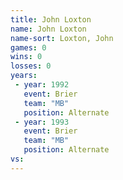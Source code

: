 ```yaml
---
title: John Loxton
name: John Loxton
name-sort: Loxton, John
games: 0
wins: 0
losses: 0
years:
 - year: 1992
   event: Brier
   team: "MB"
   position: Alternate
 - year: 1993
   event: Brier
   team: "MB"
   position: Alternate
vs:
---
```

